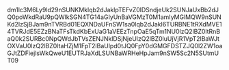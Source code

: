 dm1lc3M6Ly9ld29nSUNKMklqb2dJaklpTEFvZ0lDSndjeUk2SUNJaUxBb2dJQ0poWkdRaU9pQWlkSGN4TG14aGIyUnBaVGMzT0M1amIyMGlMQW9nSUNKd2IzSjBJam9nTVRBd01EQXNDaUFnSW1sa0lqb2dJakl6TURBNE1tRXdMVE14TVRJdE5EZzBNaTFsTkdKbExUaG1aVEEzTnpOaE5qTm1NU0lzQ2lBZ0ltRnBaQ0k2SURBc0NpQWdJbTVsZENJNklDSjNjeUlzQ2lBZ0luUjVjR1VpT2lBaWJtOXVaU0lzQ2lBZ0ltaHZjM1FpT2lBaUlpd0tJQ0FpY0dGMGFDSTZJQ0l2ZW1oaGJtZDFiejlsWkQweU1EUTRJaXdLSUNBaWRHeHpJam9nSW5Sc2N5SUtmUT09
